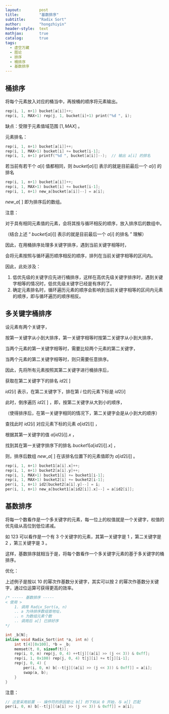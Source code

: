 ```yaml
---
layout:        post
title:         "基数排序"
subtitle:      "Radix Sort"
author:        "hongzhiyin"
header-style:  text
mathjax:       true
catalog:       true
tags:
  - 虚空万藏
  - 图论
  - 排序
  - 桶排序
  - 基数排序
---
```


## 桶排序

将每个元素放入对应的桶当中，再按桶的顺序将元素输出。

```c++
rep(i, 1, n+1) bucket[a[i]]++;
rep(i, 1, MAX+1) rep(j, 1, bucket[i]+1) print("%d ", i);
```

缺点：受限于元素值域范围 $[1, MAX]$ 。

元素排名：

```c++
rep(i, 1, n+1) bucket[a[i]]++;
rep(i, 1, MAX+1) bucket[i] += bucket[i-1];
rep(i, 1, n+1) printf("%d ", bucket[a[i]]--);  // 输出 a[i] 的排名
```

若当前有若干个 $a[i]$ 值都相同，则 $bucket[a[i]]$ 表示的就是目前最后一个 $a[i]$ 的排名

```c++
rep(i, 1, n+1) bucket[a[i]]++;
rep(i, 1, MAX+1) bucket[i] += bucket[i-1];
rep(i, 1, n+1) new_a[bucket[a[i]]--] = a[i];
```

$new\_a[\ ]$ 即为排序后的数组。

注意：

对于具有相同元素值的元素，会将其按与循环相反的顺序，放入排序后的数组中。

（结合上述 “ $bucket[a[i]]$ 表示的就是目前最后一个 $a[i]$ 的排名 ” 理解）

因此，在用桶排序处理多关键字排序，遇到当前关键字相等时，

会将元素按照与循环遍历顺序相反的顺序，排列在当前关键字相等的区间内。

因此，此处涉及：

1. 低优先级的关键字应先进行桶排序，这样在高优先级关键字排序时，遇到关键字相等的情况时，低优先级关键字已经是有序的了。
2. 确定元素排名时，循环遍历元素的顺序会影响到当前关键字相等的区间内元素的顺序，即与循环遍历的顺序相反。



## 多关键字桶排序

设元素有两个关键字，

按第一关键字从小到大排序，第一关键字相等时按第二关键字从小到大排序，

当两个元素的第一关键字相等时，需要比较两个元素的第二关键字，

当两个元素的第二关键字相等时，则只需要任意排序。

因此，先将所有元素按照其第二关键字进行桶排序后，

获取在第二关键字下的排名 $id2[\ ]$ 

$id2[i]$ 表示，在第二关键字下，排在第 $i$ 位的元素下标是 $id2[i]$

此时，倒序遍历 $id2[\ ]$ ，即，按第二关键字从大到小的顺序，

（使得排序后，在第一关键字相同的情况下，第二关键字会是从小到大的顺序）

查找此时 $id2[i]$ 对应元素下标的元素 $a[id2[i]]$ ，

根据其第一关键字的值 $a[id2[i]].x$ ，

找到其在第一关键字排序下的排名 $bucket1[a[id2[i]].x]$ ，

则，排序后数组 $new\_a[\ ]$ 在该排名位置下的元素值即为 $a[id2[i]]$ 。

```c++
rep(i, 1, n+1) bucket1[a[i].x]++;
rep(i, 1, n+1) bucket2[a[i].y]++;
rep(i, 1, MAX+1) bucket1[i] += bucket1[i-1];
rep(i, 1, MAX+1) bucket2[i] += bucket2[i-1];
per(i, 1, n+1) id2[bucket2[a[i].y]--] = i;
per(i, 1, n+1) new_a[bucket1[a[id2[i]].x]--] = a[id2[i]];
```



## 基数排序

将每一个数看作是一个多关键字的元素，每一位上的权值就是一个关键字，权值的优先级从高位到低位递减。

如 $123$ 可以看作是一个有 $3$ 个关键字的元素，其第一关键字是 $1$ ，第二关键字是 $2$ ，第三关键字是 $3$ 。

这样，基数排序就相当于是，将每个数看作一个多关键字元素的基于多关键字的桶排序。

优化：

上述例子是按以 $10$ 的幂次作基数分关键字，其实可以按 $2$ 的幂次作基数分关键字，通过位运算可获得更高的效率。

```c++
/* ----- 基数排序 -----
< 使用 >
    1. 调用 Radix_Sort(a, n)
    .. a 为待排序数组首地址，
    .. n 为数组元素个数
    .. 调用后 a[] 已排好序
*/

int _b[N];
inline void Radix_Sort(int *a, int n) {
    int t[4][0x100], *b = _b;
    memset(t, 0, sizeof(t));
    rep(i, 0, n) rep(j, 0, 4) ++t[j][(a[i] >> (j << 3)) & 0xff];
    rep(i, 1, 0x100) rep(j, 0, 4) t[j][i] += t[j][i-1];
    rep(j, 0, 4) {
        per(i, 0, n) b[--t[j][(a[i] >> (j << 3)) & 0xff]] = a[i];
        swap(a, b);
    }
}
```

注意：

```c++
// 这里采用前置 -- 操作符的原因是让 b[] 的下标从 0 开始，与 a[] 匹配
per(i, 0, n) b[--t[j][(a[i] >> (j << 3)) & 0xff]] = a[i];
```

